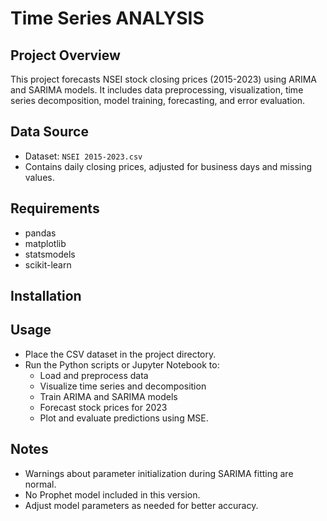 # Time Series ANALYSIS

## Project Overview
This project forecasts NSEI stock closing prices (2015-2023) using ARIMA and SARIMA models. It includes data preprocessing, visualization, time series decomposition, model training, forecasting, and error evaluation.

## Data Source
- Dataset: `NSEI 2015-2023.csv`  
- Contains daily closing prices, adjusted for business days and missing values.

## Requirements
- pandas
- matplotlib
- statsmodels
- scikit-learn

## Installation

## Usage
- Place the CSV dataset in the project directory.
- Run the Python scripts or Jupyter Notebook to:
  - Load and preprocess data
  - Visualize time series and decomposition
  - Train ARIMA and SARIMA models
  - Forecast stock prices for 2023
  - Plot and evaluate predictions using MSE.

## Notes
- Warnings about parameter initialization during SARIMA fitting are normal.
- No Prophet model included in this version.
- Adjust model parameters as needed for better accuracy.



